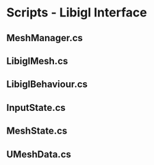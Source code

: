 ﻿# Scripts - Libigl Interface

## MeshManager.cs

## LibiglMesh.cs

## LibiglBehaviour.cs

## InputState.cs

## MeshState.cs

## UMeshData.cs

